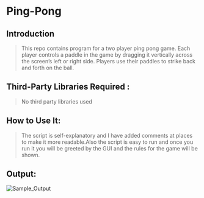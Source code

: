 # Ping-Pong

## Introduction
> This repo contains program for a two player ping pong game.
> Each player controls a paddle in the game by dragging it vertically across the screen’s left or right side. Players use their paddles to strike back and forth on the ball.

  
## Third-Party Libraries Required : 

> No third party libraries used

## How to Use It: 
> The script is self-explanatory and I have added comments at places to make it more readable.Also the script is easy to run and once you run it you will be greeted by the GUI and the rules for the game will be shown.


## Output:
![Sample_Output](https://raw.githubusercontent.com/Rutuj-Runwal/Img/master/assets/PingPong.png?token=AOFO32C4HOEUYGNHI422ETTA2HKYW)
